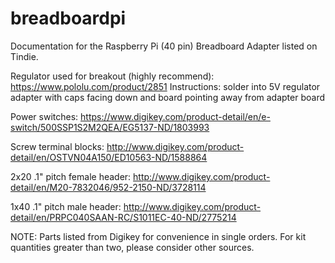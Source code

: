 # breadboardpi
Documentation for the Raspberry Pi (40 pin) Breadboard Adapter listed on Tindie.

Regulator used for breakout (highly recommend): https://www.pololu.com/product/2851
Instructions: solder into 5V regulator adapter with caps facing down and board pointing away from adapter board

Power switches:
https://www.digikey.com/product-detail/en/e-switch/500SSP1S2M2QEA/EG5137-ND/1803993

Screw terminal blocks:
http://www.digikey.com/product-detail/en/OSTVN04A150/ED10563-ND/1588864

2x20 .1" pitch female header:
http://www.digikey.com/product-detail/en/M20-7832046/952-2150-ND/3728114

1x40 .1" pitch male header:
http://www.digikey.com/product-detail/en/PRPC040SAAN-RC/S1011EC-40-ND/2775214

NOTE: Parts listed from Digikey for convenience in single orders. For kit quantities greater than two, please consider other sources.

<!---

![stack Overflow](http://lmsotfy.com/so.png)

-->
